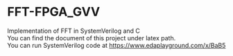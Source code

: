 # FFT-FPGA_GVV
Implementation of FFT in SystemVerilog and C\
You can find the document of this project under latex path.\
You can run SystemVerilog code at https://www.edaplayground.com/x/BaB5

